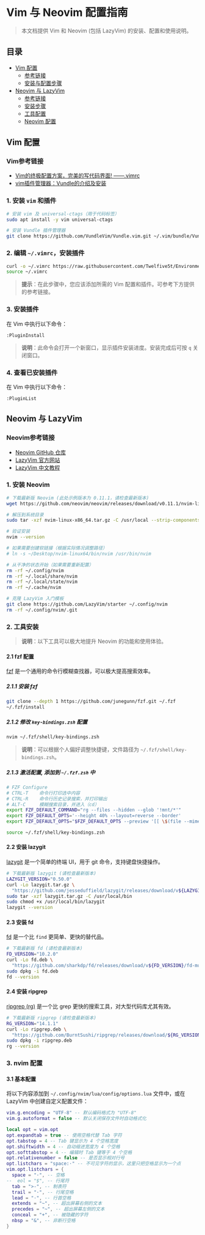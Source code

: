 # Vim 与 Neovim 配置指南

> 本文档提供 Vim 和 Neovim (包括 LazyVim) 的安装、配置和使用说明。

## 目录

- [Vim 配置](#vim-配置)
  - [参考链接](#vim参考链接)
  - [安装与配置步骤](#1-安装-vim-和插件)
- [Neovim 与 LazyVim](#neovim-与-lazyvim)
  - [参考链接](#neovim参考链接)
  - [安装步骤](#1-安装-neovim)
  - [工具配置](#2-工具安装)
  - [Neovim 配置](#3-nvim-配置)

## Vim 配置

### Vim参考链接

- [Vim的终极配置方案，完美的写代码界面! ——.vimrc](https://blog.csdn.net/amoscykl/article/details/80616688)
- [vim插件管理器：Vundle的介绍及安装](https://blog.csdn.net/zhangpower1993/article/details/52184581)

### 1. 安装 `vim` 和插件

```bash
# 安装 vim 及 universal-ctags（用于代码标签）
sudo apt install -y vim universal-ctags

# 安装 Vundle 插件管理器
git clone https://github.com/VundleVim/Vundle.vim.git ~/.vim/bundle/Vundle.vim
```

### 2. 编辑 `~/.vimrc`，安装插件

```bash
curl -o ~/.vimrc https://raw.githubusercontent.com/Twelfive5t/EnvironmentDocument/main/Linux/File/.vimrc
source ~/.vimrc
```

> **提示**：在此步骤中，您应该添加所需的 Vim 配置和插件。可参考下方提供的参考链接。

### 3. 安装插件

在 Vim 中执行以下命令：

```vim
:PluginInstall
```

> **说明**：此命令会打开一个新窗口，显示插件安装进度。安装完成后可按 `q` 关闭窗口。

### 4. 查看已安装插件

在 Vim 中执行以下命令：

```vim
:PluginList
```

## Neovim 与 LazyVim

### Neovim参考链接

- [Neovim GitHub 仓库](https://github.com/neovim/neovim)
- [LazyVim 官方网站](https://www.lazyvim.org/)
- [LazyVim 中文教程](https://soda.dnggentle.art)

### 1. 安装 Neovim

```bash
# 下载最新版 Neovim (此处示例版本为 0.11.1，请检查最新版本)
wget https://github.com/neovim/neovim/releases/download/v0.11.1/nvim-linux-x86_64.tar.gz

# 解压到系统目录
sudo tar -xzf nvim-linux-x86_64.tar.gz -C /usr/local --strip-components=1

# 验证安装
nvim --version

# 如果需要创建软链接（根据实际情况调整路径）
# ln -s ~/Desktop/nvim-linux64/bin/nvim /usr/bin/nvim

# 从干净的状态开始（如果需要重新配置）
rm -rf ~/.config/nvim
rm -rf ~/.local/share/nvim
rm -rf ~/.local/state/nvim
rm -rf ~/.cache/nvim

# 克隆 LazyVim 入门模板
git clone https://github.com/LazyVim/starter ~/.config/nvim
rm -rf ~/.config/nvim/.git
```

### 2. 工具安装

> **说明**：以下工具可以极大地提升 Neovim 的功能和使用体验。

#### 2.1 fzf 配置

[fzf](https://github.com/junegunn/fzf) 是一个通用的命令行模糊查找器，可以极大提高搜索效率。

##### 2.1.1 安装 fzf

```bash
git clone --depth 1 https://github.com/junegunn/fzf.git ~/.fzf
~/.fzf/install
```

##### 2.1.2 修改 `key-bindings.zsh` 配置

```bash
nvim ~/.fzf/shell/key-bindings.zsh
```

> **说明**：可以根据个人偏好调整快捷键，文件路径为 `~/.fzf/shell/key-bindings.zsh`。

##### 2.1.3 激活配置, 添加到 `~/.fzf.zsh` 中

```bash
# FZF Configure
# CTRL-T    命令行打印选中内容
# CTRL-R    命令行历史记录搜索，并打印输出
# ALT-C     模糊搜索目录，并进入（cd）
export FZF_DEFAULT_COMMAND="rg --files --hidden --glob '!mnt/*'"
export FZF_DEFAULT_OPTS='--height 40% --layout=reverse --border'
export FZF_DEFAULT_OPTS="$FZF_DEFAULT_OPTS --preview '[[ \$(file --mime {}) =~ binary ]] && echo {} is a binary file || batcat --style=numbers --color=always {} | head -500'"

source ~/.fzf/shell/key-bindings.zsh
```

#### 2.2 安装 lazygit

[lazygit](https://github.com/jesseduffield/lazygit) 是一个简单的终端 UI，用于 git 命令，支持键盘快捷操作。

```bash
# 下载最新版 lazygit (请检查最新版本)
LAZYGIT_VERSION="0.50.0"
curl -Lo lazygit.tar.gz \
  "https://github.com/jesseduffield/lazygit/releases/download/v${LAZYGIT_VERSION}/lazygit_${LAZYGIT_VERSION}_Linux_x86_64.tar.gz"
sudo tar -xzf lazygit.tar.gz -C /usr/local/bin
sudo chmod +x /usr/local/bin/lazygit
lazygit --version
```

#### 2.3 安装 fd

[fd](https://github.com/sharkdp/fd) 是一个比 `find` 更简单、更快的替代品。

```bash
# 下载最新版 fd (请检查最新版本)
FD_VERSION="10.2.0"
curl -Lo fd.deb \
  "https://github.com/sharkdp/fd/releases/download/v${FD_VERSION}/fd-musl_${FD_VERSION}_amd64.deb"
sudo dpkg -i fd.deb
fd --version
```

#### 2.4 安装 ripgrep

[ripgrep (rg)](https://github.com/BurntSushi/ripgrep) 是一个比 grep 更快的搜索工具，对大型代码库尤其有效。

```bash
# 下载最新版 ripgrep (请检查最新版本)
RG_VERSION="14.1.1"
curl -Lo ripgrep.deb \
  "https://github.com/BurntSushi/ripgrep/releases/download/${RG_VERSION}/ripgrep_${RG_VERSION}-1_amd64.deb"
sudo dpkg -i ripgrep.deb
rg --version
```

### 3. nvim 配置

#### 3.1 基本配置

将以下内容添加到 `~/.config/nvim/lua/config/options.lua` 文件中，或在 LazyVim 中创建自定义配置文件：

```lua
vim.g.encoding = "UTF-8" -- 默认编码格式为 "UTF-8"
vim.g.autoformat = false -- 默认关闭保存文件时自动格式化

local opt = vim.opt
opt.expandtab = true -- 使用空格代替 Tab 字符
opt.tabstop = 4 -- Tab 键显示为 4 个空格宽度
opt.shiftwidth = 4 -- 自动缩进宽度为 4 个空格
opt.softtabstop = 4 -- 编辑时 Tab 键等于 4 个空格
opt.relativenumber = false -- 是否显示相对行号
opt.listchars = "space:·" -- 不可见字符的显示，这里只把空格显示为一个点
vim.opt.listchars = {
  space = "·", -- 空格
--  eol = "$", -- 行尾符
  tab = ">-", -- 制表符
  trail = "·", -- 行尾空格
  lead = "·", -- 行首空格
  extends = "~", -- 超出屏幕右侧的文本
  precedes = "~", -- 超出屏幕左侧的文本
  conceal = "+", -- 被隐藏的字符
  nbsp = "&", -- 非断行空格
}
```
